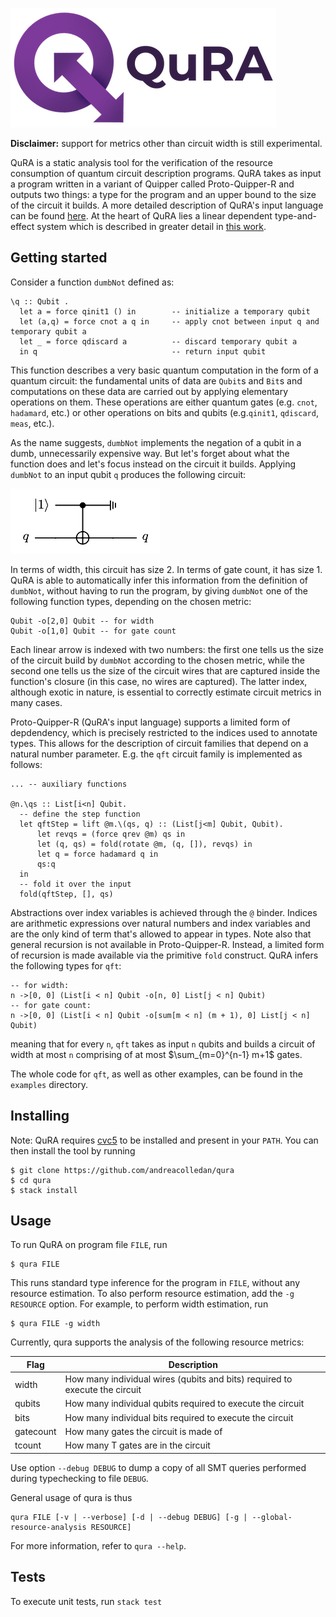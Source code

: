 ![QuRA-Logo](Header.png)

**Disclaimer:** support for metrics other than circuit width is still experimental.

QuRA is a static analysis tool for the verification of the resource consumption of quantum circuit description programs. QuRA takes as input a program written in a variant of Quipper called Proto-Quipper-R and outputs two things: a type for the program and an upper bound to the size of the circuit it builds.
A more detailed description of QuRA's input language can be found [here](src/Lang/Unified/README.md). At the heart of QuRA lies a linear dependent type-and-effect system which is described in greater detail in [this work](https://doi.org/10.48550/arXiv.2310.19096).

## Getting started

Consider a function `dumbNot` defined as:
```
\q :: Qubit .
  let a = force qinit1 () in        -- initialize a temporary qubit
  let (a,q) = force cnot a q in     -- apply cnot between input q and temporary qubit a
  let _ = force qdiscard a          -- discard temporary qubit a
  in q                              -- return input qubit
```
This function describes a very basic quantum computation in the form of a quantum circuit: the fundamental units of data are `Qubit`s and `Bit`s and computations on these data are carried out by applying elementary operations on them. These operations are either quantum gates (e.g. `cnot`, `hadamard`, etc.) or other operations on bits and qubits (e.g.`qinit1`, `qdiscard`, `meas`, etc.).

As the name suggests, `dumbNot` implements the negation of a qubit in a dumb, unnecessarily expensive way. But let's forget about what the function does and let's focus instead on the circuit it builds. Applying `dumbNot` to an input qubit `q` produces the following circuit:

![dumbNot-Circuit](dumbnot-circuit.png)

In terms of width, this circuit has size 2. In terms of gate count, it has size 1. QuRA is able to automatically infer this information from the definition of `dumbNot`, without having to run the program, by giving `dumbNot` one of the following function types, depending on the chosen metric:
```
Qubit -o[2,0] Qubit -- for width
Qubit -o[1,0] Qubit -- for gate count
```
Each linear arrow is indexed with two numbers: the first one tells us the size of the circuit build by `dumbNot` according to the chosen metric, while the second one tells us the size of the circuit wires that are captured inside the function's closure (in this case, no wires are captured). The latter index, although exotic in nature, is essential to correctly estimate circuit metrics in many cases.

Proto-Quipper-R (QuRA's input language) supports a limited form of depdendency, which is precisely restricted to the indices used to annotate types. This allows for the description of circuit families that depend on a natural number parameter. E.g. the `qft` circuit family is implemented as follows:
```
... -- auxiliary functions

@n.\qs :: List[i<n] Qubit.
  -- define the step function
  let qftStep = lift @m.\(qs, q) :: (List[j<m] Qubit, Qubit).
      let revqs = (force qrev @m) qs in
      let (q, qs) = fold(rotate @m, (q, []), revqs) in
      let q = force hadamard q in
      qs:q
  in
  -- fold it over the input
  fold(qftStep, [], qs)
```
Abstractions over index variables is achieved through the `@` binder. Indices are arithmetic expressions over natural numbers and index variables and are the only kind of term that's allowed to appear in types. Note also that general recursion is not available in Proto-Quipper-R. Instead, a limited form of recursion is made available via the primitive `fold` construct. QuRA infers the following types for `qft`:
```
-- for width:
n ->[0, 0] (List[i < n] Qubit -o[n, 0] List[j < n] Qubit)
-- for gate count:
n ->[0, 0] (List[i < n] Qubit -o[sum[m < n] (m + 1), 0] List[j < n] Qubit)
```
meaning that for every `n`, `qft` takes as input `n` qubits and builds a circuit of width at most `n` comprising of at most $\sum_{m=0}^{n-1} m+1$ gates.

The whole code for `qft`, as well as other examples, can be found in the `examples` directory. 

## Installing
Note: QuRA requires [cvc5](https://cvc5.github.io) to be installed and present in your `PATH`.
You can then install the tool by running

```
$ git clone https://github.com/andreacolledan/qura
$ cd qura
$ stack install
```

## Usage
To run QuRA on program file `FILE`, run
```
$ qura FILE
```
This runs standard type inference for the program in `FILE`, without any resource estimation. To also perform resource estimation, add the `-g RESOURCE` option. For example, to perform width estimation, run

```
$ qura FILE -g width
```

Currently, qura supports the analysis of the following resource metrics:

| Flag | Description |
|-------|------------|
| width | How many individual wires (qubits and bits) required to execute the circuit |
| qubits | How many individual qubits required to execute the circuit  |
| bits | How many individual bits required to execute the circuit
| gatecount | How many gates the circuit is made of
| tcount | How many T gates are in the circuit |

Use option `--debug DEBUG` to dump a copy of all SMT queries performed during typechecking to file `DEBUG`.

General usage of qura is thus
```
qura FILE [-v | --verbose] [-d | --debug DEBUG] [-g | --global-resource-analysis RESOURCE]
```
For more information, refer to `qura --help`.

## Tests
To execute unit tests, run `stack test`